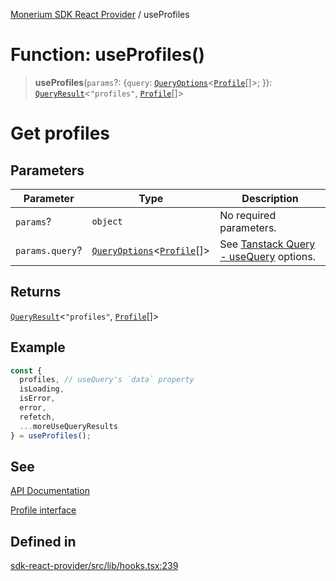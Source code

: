 [Monerium SDK React Provider](../README.md) / useProfiles

# Function: useProfiles()

> **useProfiles**(`params`?: \{`query`: [`QueryOptions`](../type-aliases/QueryOptions.md)\<[`Profile`](../interfaces/Profile.md)[]\>; \}): [`QueryResult`](../type-aliases/QueryResult.md)\<`"profiles"`, [`Profile`](../interfaces/Profile.md)[]\>

# Get profiles

## Parameters

| Parameter       | Type                                                                                         | Description                                                                                                         |
| --------------- | -------------------------------------------------------------------------------------------- | ------------------------------------------------------------------------------------------------------------------- |
| `params`?       | `object`                                                                                     | No required parameters.                                                                                             |
| `params.query`? | [`QueryOptions`](../type-aliases/QueryOptions.md)\<[`Profile`](../interfaces/Profile.md)[]\> | See [Tanstack Query - useQuery](https://tanstack.com/query/latest/docs/framework/react/reference/useQuery) options. |

## Returns

[`QueryResult`](../type-aliases/QueryResult.md)\<`"profiles"`, [`Profile`](../interfaces/Profile.md)[]\>

## Example

```ts
const {
  profiles, // useQuery's `data` property
  isLoading,
  isError,
  error,
  refetch,
  ...moreUseQueryResults
} = useProfiles();
```

## See

[API Documentation](https://monerium.dev/api-docs#operation/profiles)

[Profile interface](https://github.com/monerium/js-monorepo/blob/main/packages/sdk/docs/generated/interfaces/Profile.md)

## Defined in

[sdk-react-provider/src/lib/hooks.tsx:239](https://github.com/monerium/js-monorepo/blob/main/packages/sdk-react-provider/src/lib/hooks.tsx#L239)
